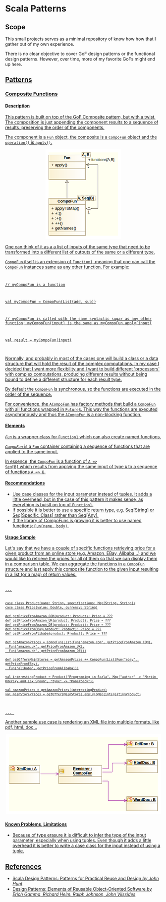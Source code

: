 <h1>Scala Patterns</h1>

<h2>Scope</h2>
This small projects serves as a minimal repository of know how how that I gather out of my own experience.

There is no clear objective to cover GoF design patterns or the functional design patterns. However, over time, more of my favorite GoFs might end up here.

<h2><a href="#patterns"/>Patterns</h2>

<h3><a href="#multifun"/>Composite Functions</h3>

<h4>Description</h4>
This pattern is built on top of the GoF Composite pattern, but with a twist. The composition is just appending the component results to a sequence of results, preserving the order of the components.

The component is a <code>Fun</code> object, the composite is a <code>CompoFun</code> object and the <code>operation()</code> is <code>apply()</code>.

<div align="center"><img src="src/doc/resources/tupol/patterns/compofun/compofun.png"/></div>

One can think of it as a a list of inputs of the same type that need to be transformed into a different list of outputs of the same or a different type.

<code>CompoFun</code> itself is an extension of <code>Function1</code>, meaning that one can call the <code>CompoFun</code> instances same as any other function. 
For example:
<code>

  // myCompoFun is a function
  
  val myCompoFun = CompoFun(List(add, sub)) 
  
  // myCompoFun is called with the same syntactic sugar as any other function; myCompoFun(input) is the same as myCompoFun.apply(input)
  
  val result = myCompoFun(input) 

</code>

Normally, and probably in most of the cases one will build a class or a data structure that will hold the result of the complex computations. In my case I decided that I want more flexibility and I want to build different 'processors' with complex computations, producing different results without being bound to define a different structure for each result type.

By default the <code>CompoFun</code> is synchronous, so the functions are executed in the order of the sequence.

For convenience, the <code>ACompoFun</code> has factory methods that build a <code>CompoFun</code> with all functions wrapped in <code>Future</code>s. This way the functions are executed asynchronously and thus the <code>ACompoFun</code> is a non-blocking function.

<h4>Elements</h4>

<em><code>Fun</code></em> is a wrapper class for <code>Function1</code> which can also create named functions.

<em><code>CompoFun</code></em> is a <code>Fun</code> container containing a sequence of functions that are applied to the same input.

In essence, the <code>CompoFun</code> is a function of <code>A => Seq[B]</code> which results from applying the same input of type <code>A</code> to a sequence of functions <code>A => B</code>.

<h4>Recommendations</h4>
<ul>
<li>Use case classes for the input parameter instead of tuples. It adds a little overhead, but in the case of this pattern it makes sense, as everything is buislt on top of <code>Function1</code>.</li>
<li>If possible it is better to use a specific return type, e.g. Seq[String] or Seq[Specific_Class] rather than Seq[Any].</li>
<li>If the library of CompoFuns is growing it is better to use named functions: <code>Fun(name, body)</code>.
</ul>

<h4>Usage Sample</h4>

Let's say that we have a couple of specific functions retrieving  price for a given product from an online store (e.g. Amazon, EBay, Alibaba...) and we would like to retrieve the prices for all of them so that we can display them in a comparison table.
We can aggregate the functions in a <code>CompoFun</code> structure and just apply this composite function to the given input resulting in a list (or a map) of return values.

<code>
...

    case class Product(name: String, specifications: Map[String, String])
    case class Price(value: Double, currency: String)

    def getPriceFromAmazon_COM(product: Product): Price = ???
    def getPriceFromAmazon_UK(product: Product): Price = ???
    def getPriceFromAmazon_DE(product: Product): Price = ???
    def getPriceFromEBay(product: Product): Price = ???
    def getPriceFromAlibaba(product: Product): Price = ???

    def getAmazonPrices = CompoFun(List(Fun("amazon.com", getPriceFromAmazon_COM),
      Fun("amazon.uk", getPriceFromAmazon_UK),
      Fun("amazon.de", getPriceFromAmazon_DE)))

    def getOffersMainStores = getAmazonPrices ++ CompoFun(List(Fun("ebay", getPriceFromEBay),
      Fun("alibaba", getPriceFromAlibaba)))

    val interestingProduct = Product("Programming in Scala", Map("author" -> "Martin Odersky and Lex Spoon", "type" -> "Paperback"))

    val amazonPrices = getAmazonPrices(interestingProduct)
    val mainStorePrices = getOffersMainStores.applyToMap(interestingProduct)
... 
</code>

Another sample use case is rendering an XML file into multiple formats, like pdf, html, doc...


<div align="center"><img src="src/doc/resources/tupol/patterns/compofun/sample.png"/></div>

<h4>Known Problems, Limitations</h4> 
<ul>
<li>Because of type erasure it is difficult to infer the type of the input parameter, especially when using tuples. Even though it adds a little overhead it is better to write a case class for the input instead of using a tuple.</li>

</ul>

<h2><a href="#references"/>References</h2>
<ul>
<li>Scala Design Patterns: Patterns for Practical Reuse and Design <i>by John Hunt</i></li>
<li>Design Patterns: Elements of Reusable Object-Oriented Software <i>by Erich Gamma, Richard Helm, Ralph Johnson, John Vlissides</i></li>
</ul>